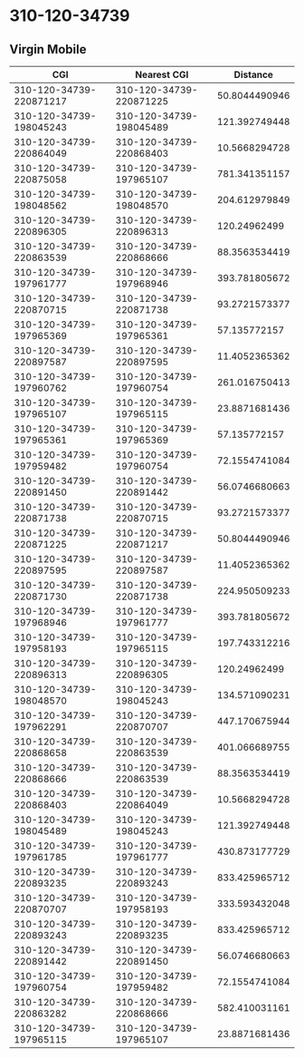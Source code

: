 # 310-120-34739
## Virgin Mobile


| CGI | Nearest CGI | Distance |
|-----|-------------|----------|
| 310-120-34739-220871217 | 310-120-34739-220871225 | 50.8044490946 |
| 310-120-34739-198045243 | 310-120-34739-198045489 | 121.392749448 |
| 310-120-34739-220864049 | 310-120-34739-220868403 | 10.5668294728 |
| 310-120-34739-220875058 | 310-120-34739-197965107 | 781.341351157 |
| 310-120-34739-198048562 | 310-120-34739-198048570 | 204.612979849 |
| 310-120-34739-220896305 | 310-120-34739-220896313 | 120.24962499 |
| 310-120-34739-220863539 | 310-120-34739-220868666 | 88.3563534419 |
| 310-120-34739-197961777 | 310-120-34739-197968946 | 393.781805672 |
| 310-120-34739-220870715 | 310-120-34739-220871738 | 93.2721573377 |
| 310-120-34739-197965369 | 310-120-34739-197965361 | 57.135772157 |
| 310-120-34739-220897587 | 310-120-34739-220897595 | 11.4052365362 |
| 310-120-34739-197960762 | 310-120-34739-197960754 | 261.016750413 |
| 310-120-34739-197965107 | 310-120-34739-197965115 | 23.8871681436 |
| 310-120-34739-197965361 | 310-120-34739-197965369 | 57.135772157 |
| 310-120-34739-197959482 | 310-120-34739-197960754 | 72.1554741084 |
| 310-120-34739-220891450 | 310-120-34739-220891442 | 56.0746680663 |
| 310-120-34739-220871738 | 310-120-34739-220870715 | 93.2721573377 |
| 310-120-34739-220871225 | 310-120-34739-220871217 | 50.8044490946 |
| 310-120-34739-220897595 | 310-120-34739-220897587 | 11.4052365362 |
| 310-120-34739-220871730 | 310-120-34739-220871738 | 224.950509233 |
| 310-120-34739-197968946 | 310-120-34739-197961777 | 393.781805672 |
| 310-120-34739-197958193 | 310-120-34739-197965115 | 197.743312216 |
| 310-120-34739-220896313 | 310-120-34739-220896305 | 120.24962499 |
| 310-120-34739-198048570 | 310-120-34739-198045243 | 134.571090231 |
| 310-120-34739-197962291 | 310-120-34739-220870707 | 447.170675944 |
| 310-120-34739-220868658 | 310-120-34739-220863539 | 401.066689755 |
| 310-120-34739-220868666 | 310-120-34739-220863539 | 88.3563534419 |
| 310-120-34739-220868403 | 310-120-34739-220864049 | 10.5668294728 |
| 310-120-34739-198045489 | 310-120-34739-198045243 | 121.392749448 |
| 310-120-34739-197961785 | 310-120-34739-197961777 | 430.873177729 |
| 310-120-34739-220893235 | 310-120-34739-220893243 | 833.425965712 |
| 310-120-34739-220870707 | 310-120-34739-197958193 | 333.593432048 |
| 310-120-34739-220893243 | 310-120-34739-220893235 | 833.425965712 |
| 310-120-34739-220891442 | 310-120-34739-220891450 | 56.0746680663 |
| 310-120-34739-197960754 | 310-120-34739-197959482 | 72.1554741084 |
| 310-120-34739-220863282 | 310-120-34739-220868666 | 582.410031161 |
| 310-120-34739-197965115 | 310-120-34739-197965107 | 23.8871681436 |
